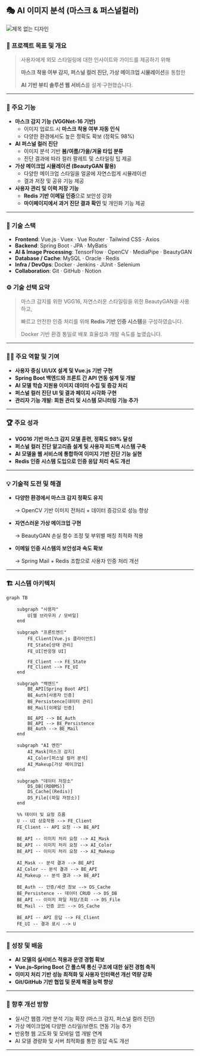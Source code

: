 ## **🎭 AI 이미지 분석 (마스크 & 퍼스널컬러)**
![제목 없는 디자인](https://github.com/user-attachments/assets/32331270-19d3-4672-bdc9-9c0d3aa263d7)

### 📌 프로젝트 목표 및 개요

> 사용자에게 외모 스타일링에 대한 인사이트와 가이드를 제공하기 위해
> 
> 
> **마스크 착용 여부 감지, 퍼스널 컬러 진단, 가상 메이크업 시뮬레이션**을 통합한
> 
> **AI 기반 뷰티 솔루션 웹 서비스**를 설계·구현했습니다.
> 

---

### 🎯 주요 기능

- **마스크 감지 기능 (VGGNet-16 기반)**
    - 이미지 업로드 시 **마스크 착용 여부 자동 인식**
    - 다양한 환경에서도 높은 정확도 확보 (정확도 98%)
- **AI 퍼스널 컬러 진단**
    - 이미지 분석 기반 **봄/여름/가을/겨울 타입 분류**
    - 진단 결과에 따라 컬러 팔레트 및 스타일링 팁 제공
- **가상 메이크업 시뮬레이션 (BeautyGAN 활용)**
    - 다양한 메이크업 스타일을 얼굴에 자연스럽게 시뮬레이션
    - 결과 저장 및 공유 기능 제공
- **사용자 관리 및 이력 저장 기능**
    - **Redis 기반 이메일 인증**으로 보안성 강화
    - **마이페이지에서 과거 진단 결과 확인** 및 개인화 기능 제공

---

### 🧩 기술 스택

- **Frontend**: Vue.js · Vuex · Vue Router · Tailwind CSS · Axios
- **Backend**: Spring Boot · JPA · MyBatis
- **AI & Image Processing**: TensorFlow · OpenCV · MediaPipe · BeautyGAN
- **Database / Cache**: MySQL · Oracle · Redis
- **Infra / DevOps**: Docker · Jenkins · JUnit · Selenium
- **Collaboration**: Git · GitHub · Notion

### ⚙️ 기술 선택 요약

> 마스크 감지를 위한 VGG16, 자연스러운 스타일링을 위한 BeautyGAN을 사용하고,
> 
> 
> 빠르고 안전한 인증 처리를 위해 **Redis 기반 인증 시스템**을 구성하였습니다.
> 
> Docker 기반 환경 통일로 배포 효율성과 개발 속도를 높였습니다.
> 

---

### 👨‍💻 주요 역할 및 기여

- **사용자 중심 UI/UX 설계 및 Vue.js 기반 구현**
- **Spring Boot 백엔드와 프론트 간 API 연동 설계 및 개발**
- **AI 모델 학습 지원용 이미지 데이터 수집 및 증강 처리**
- **퍼스널 컬러 진단 UI 및 결과 페이지 시각화 구현**
- **관리자 기능 개발: 회원 관리 및 시스템 모니터링 기능 추가**

---

### 🏆 주요 성과

- **VGG16 기반 마스크 감지 모델 훈련, 정확도 98% 달성**
- **퍼스널 컬러 진단 알고리즘 설계 및 사용자 피드백 시스템 구축**
- **AI 모델을 웹 서비스에 통합하여 이미지 기반 진단 기능 실현**
- **Redis 인증 시스템 도입으로 인증 응답 처리 속도 개선**

---

### 💡 기술적 도전 및 해결

- **다양한 환경에서 마스크 감지 정확도 유지**
    
    → OpenCV 기반 이미지 전처리 + 데이터 증강으로 성능 향상
    
- **자연스러운 가상 메이크업 구현**
    
    → BeautyGAN 손실 함수 조정 및 부위별 매칭 최적화 적용
    
- **이메일 인증 시스템의 보안성과 속도 확보**
    
    → Spring Mail + Redis 조합으로 사용자 인증 처리 개선
    

---

### 🏗️ 시스템 아키텍처

```mermaid
graph TB

    subgraph "사용자"
        U[웹 브라우저 / 모바일]
    end

    subgraph "프론트엔드"
        FE_Client[Vue.js 클라이언트]
        FE_State[상태 관리]
        FE_UI[반응형 UI]
        
        FE_Client --> FE_State
        FE_Client --> FE_UI
    end

    subgraph "백엔드"
        BE_API[Spring Boot API]
        BE_Auth[사용자 인증]
        BE_Persistence[데이터 관리]
        BE_Mail[이메일 인증]
        
        BE_API --> BE_Auth
        BE_API --> BE_Persistence
        BE_Auth --> BE_Mail
    end

    subgraph "AI 엔진"
        AI_Mask[마스크 감지]
        AI_Color[퍼스널 컬러 분석]
        AI_Makeup[가상 메이크업]
    end

    subgraph "데이터 저장소"
        DS_DB[(RDBMS)]
        DS_Cache[(Redis)]
        DS_File[(파일 저장소)]
    end

    %% 데이터 및 요청 흐름
    U -- UI 상호작용 --> FE_Client
    FE_Client -- API 요청 --> BE_API

    BE_API -- 이미지 처리 요청 --> AI_Mask
    BE_API -- 이미지 처리 요청 --> AI_Color
    BE_API -- 이미지 처리 요청 --> AI_Makeup

    AI_Mask -- 분석 결과 --> BE_API
    AI_Color -- 분석 결과 --> BE_API
    AI_Makeup -- 분석 결과 --> BE_API

    BE_Auth -- 인증/세션 정보 --> DS_Cache
    BE_Persistence -- 데이터 CRUD --> DS_DB
    BE_API -- 이미지 파일 저장/조회 --> DS_File
    BE_Mail -- 인증 코드 --> DS_Cache

    BE_API -- API 응답 --> FE_Client
    FE_UI -- 결과 표시 --> U
```
---

### 🌱 성장 및 배움

- **AI 모델의 실서비스 적용과 운영 경험 확보**
- **Vue.js–Spring Boot 간 풀스택 통신 구조에 대한 실전 경험 축적**
- **이미지 처리 기반 성능 최적화 및 사용자 인터랙션 개선 역량 강화**
- **Git/GitHub 기반 협업 및 문제 해결 능력 향상**

---

### 🚀 향후 개선 방향

- 실시간 웹캠 기반 분석 기능 확장 (마스크 감지, 퍼스널 컬러 진단)
- 가상 메이크업에 다양한 스타일/브랜드 연동 기능 추가
- 반응형 웹 고도화 및 모바일 앱 개발 연계
- AI 모델 경량화 및 서버 최적화를 통한 응답 속도 개선

---
